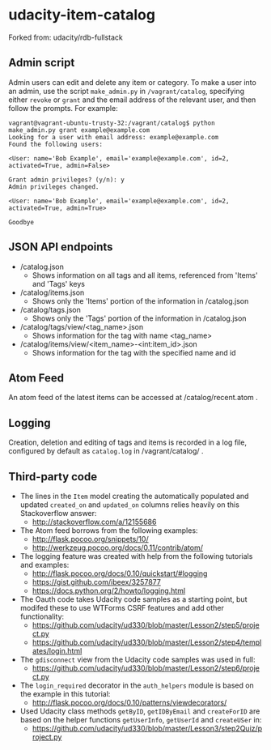 udacity-item-catalog
=============
Forked from: udacity/rdb-fullstack

Admin script
-------------
Admin users can edit and delete any item or category. To make a user into an admin, use the script `make_admin.py` in `/vagrant/catalog`, specifying either `revoke` or `grant` and the email address of the relevant user, and then follow the prompts. For example:

```
vagrant@vagrant-ubuntu-trusty-32:/vagrant/catalog$ python make_admin.py grant example@example.com
Looking for a user with email address: example@example.com
Found the following users:

<User: name='Bob Example', email='example@example.com', id=2, activated=True, admin=False>

Grant admin privileges? (y/n): y
Admin privileges changed.

<User: name='Bob Example', email='example@example.com', id=2, activated=True, admin=True>

Goodbye

```

JSON API endpoints
-------------
- /catalog.json
    + Shows information on all tags and all items, referenced from 'Items' and 'Tags' keys
- /catalog/items.json
    + Shows only the 'Items' portion of the information in /catalog.json
- /catalog/tags.json
    + Shows only the 'Tags' portion of the information in /catalog.json
- /catalog/tags/view/\<tag_name>.json
    + Shows information for the tag with name <tag_name>
- /catalog/items/view/\<item_name>-\<int:item_id>.json
    + Shows information for the tag with the specified name and id

Atom Feed
--------------
An atom feed of the latest items can be accessed at /catalog/recent.atom .

Logging
--------------
Creation, deletion and editing of tags and items is recorded in a log file, configured by default as `catalog.log` in /vagrant/catalog/ .

Third-party code
--------------
- The lines in the `Item` model creating the automatically populated and updated `created_on` and `updated_on` columns relies heavily on this Stackoverflow answer:
    + http://stackoverflow.com/a/12155686
- The Atom feed borrows from the following examples:
    + http://flask.pocoo.org/snippets/10/
    + http://werkzeug.pocoo.org/docs/0.11/contrib/atom/
- The logging feature was created with help from the following tutorials and examples:
    + http://flask.pocoo.org/docs/0.10/quickstart/#logging
    + https://gist.github.com/ibeex/3257877
    + https://docs.python.org/2/howto/logging.html
- The Oauth code takes Udacity code samples as a starting point, but modifed these to use WTForms CSRF features and add other functionality:
    + https://github.com/udacity/ud330/blob/master/Lesson2/step5/project.py
    + https://github.com/udacity/ud330/blob/master/Lesson2/step4/templates/login.html
- The `gdisconnect` view from the Udacity code samples was used in full:
    + https://github.com/udacity/ud330/blob/master/Lesson2/step6/project.py
- The `login_required` decorator in the `auth_helpers` module is based on the example in this tutorial:
    + http://flask.pocoo.org/docs/0.10/patterns/viewdecorators/
- Used Udacity class methods `getByID`, `getIDByEmail` and `createForID` are based on the helper functions `getUserInfo`, `getUserId` and `createUSer` in:
    + https://github.com/udacity/ud330/blob/master/Lesson3/step2Quiz/project.py
